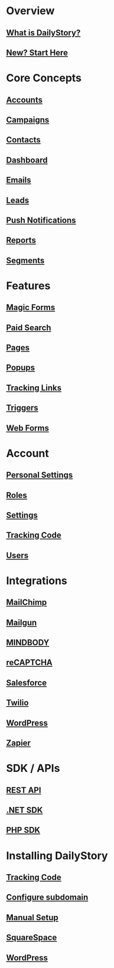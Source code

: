# Overview
## [What is DailyStory?](/)
## [New? Start Here](/quickstart)

# Core Concepts
## [Accounts](/accounts/)
## [Campaigns](/campaigns/)
## [Contacts](/contacts/)
## [Dashboard](/dashboard/)
## [Emails](/emails/)
## [Leads](/leads/)
## [Push Notifications](/push-notifications/)
## [Reports](/reports/)
## [Segments](/segments/)

# Features
## [Magic Forms](/acquisition/magic-forms/)
## [Paid Search](/acquisition/paid-search/)
## [Pages](/pages/)
## [Popups](/acquisition/popups/)
## [Tracking Links](/link-tracking/)
## [Triggers](/acquisition/triggers/)
## [Web Forms](/acquisition/web-forms/)

# Account
## [Personal Settings](/account/personal-settings)
## [Roles](/account/roles)
## [Settings](/account/settings)
## [Tracking Code](/install)
## [Users](/account/users)

# Integrations
## [MailChimp](/integrations/mailchimp)
## [Mailgun](/integrations/mailgun)
## [MINDBODY](/integrations/mindbody)
## [reCAPTCHA](/integrations/recaptcha)
## [Salesforce](/integrations/salesforce)
## [Twilio](/integrations/twilio)
## [WordPress](/integrations/wordpress)
## [Zapier](/integrations/zapier/)

# SDK / APIs
## [REST API](/api/)
## [.NET SDK](/sdk/dotnet)
## [PHP SDK](/sdk/php)

# Installing DailyStory
## [Tracking Code](/install)
## [Configure subdomain](/install/subdomain)
## [Manual Setup](/install/manual)
## [SquareSpace](/install/squarespace)
## [WordPress](/install/wordpress)